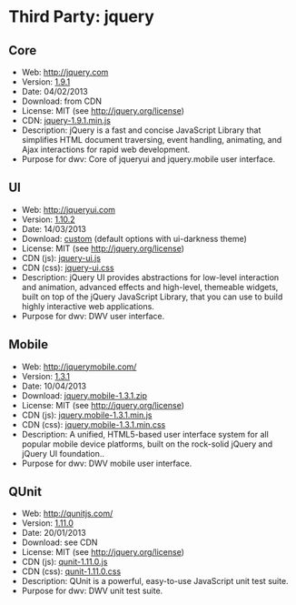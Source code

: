 Third Party: jquery
===================

Core
----
* Web: http://jquery.com
* Version: [1.9.1](http://blog.jquery.com/2013/02/04/jquery-1-9-1-released/)
* Date: 04/02/2013
* Download: from CDN
* License: MIT (see http://jquery.org/license)
* CDN: [jquery-1.9.1.min.js](http://code.jquery.com/jquery-1.9.1.min.js)
* Description: jQuery is a fast and concise JavaScript Library that simplifies HTML 
  document traversing, event handling, animating, and Ajax interactions
  for rapid web development.
* Purpose for dwv: Core of jqueryui and jquery.mobile user interface.

UI
--
* Web: http://jqueryui.com
* Version: [1.10.2](http://blog.jqueryui.com/2013/03/jquery-ui-1-10-2/)
* Date: 14/03/2013
* Download: [custom](http://jqueryui.com/download/) (default options with ui-darkness theme)
* License: MIT (see http://jquery.org/license)
* CDN (js): [jquery-ui.js](http://code.jquery.com/ui/1.10.2/jquery-ui.js)
* CDN (css): [jquery-ui.css](http://code.jquery.com/ui/1.10.2/themes/ui-darkness/jquery-ui.css)
* Description: jQuery UI provides abstractions for low-level interaction and animation,
  advanced effects and high-level, themeable widgets, built on top of the jQuery
  JavaScript Library, that you can use to build highly interactive web applications.
* Purpose for dwv: DWV user interface.

Mobile
------
* Web: http://jquerymobile.com/
* Version: [1.3.1](http://jquerymobile.com/blog/2013/04/10/announcing-jquery-mobile-1-3-1/)
* Date: 10/04/2013
* Download: [jquery.mobile-1.3.1.zip](http://code.jquery.com/mobile/1.3.1/jquery.mobile-1.3.1.zip)
* License: MIT (see http://jquery.org/license)
* CDN (js): [jquery.mobile-1.3.1.min.js](http://code.jquery.com/mobile/1.3.1/jquery.mobile-1.3.1.min.js)
* CDN (css): [jquery.mobile-1.3.1.min.css](http://code.jquery.com/mobile/1.3.1/jquery.mobile-1.3.1.min.css)
* Description: A unified, HTML5-based user interface system for all popular mobile 
  device platforms, built on the rock-solid jQuery and jQuery UI foundation..
* Purpose for dwv: DWV mobile user interface.

QUnit
-----
* Web: http://qunitjs.com/
* Version: [1.11.0](https://github.com/jquery/qunit/blob/v1.11.0/History.md)
* Date: 20/01/2013
* Download: see CDN
* License: MIT (see http://jquery.org/license)
* CDN (js): [qunit-1.11.0.js](http://code.jquery.com/qunit/qunit-1.11.0.js)
* CDN (css): [qunit-1.11.0.css](http://code.jquery.com/qunit/qunit-1.11.0.css)
* Description: QUnit is a powerful, easy-to-use JavaScript unit test suite.
* Purpose for dwv: DWV unit test suite.
